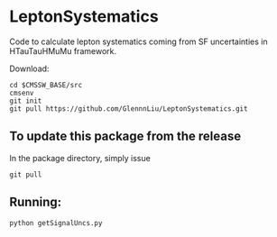 # LeptonSystematics
Code to calculate lepton systematics coming from SF uncertainties in HTauTauHMuMu framework.

Download:
```
cd $CMSSW_BASE/src
cmsenv
git init
git pull https://github.com/GlennnLiu/LeptonSystematics.git
```

To update this package from the release
------------------------------------------
In the package directory, simply issue
```
git pull
```
Running:
------------------------------
```
python getSignalUncs.py
```


